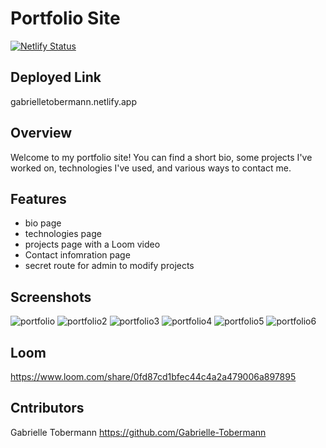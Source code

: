 # Portfolio Site 
[![Netlify Status](https://api.netlify.com/api/v1/badges/a961946b-767d-4a7c-abec-2c2b7d13e564/deploy-status)](https://app.netlify.com/sites/gabrielletobermann/deploys)

## Deployed Link 
gabrielletobermann.netlify.app

## Overview 
Welcome to my portfolio site! You can find a short bio, some projects I've worked on, technologies I've used, and various ways to contact me. 

## Features 
- bio page 
- technologies page
- projects page with a Loom video 
- Contact infomration page 
- secret route for admin to modify projects

## Screenshots 
![portfolio](https://user-images.githubusercontent.com/76187279/120022805-8c11e900-bfb2-11eb-95ee-bf9c3e9dc40a.png)
![portfolio2](https://user-images.githubusercontent.com/76187279/120022816-8fa57000-bfb2-11eb-87da-5a264e046756.png)
![portfolio3](https://user-images.githubusercontent.com/76187279/120022823-92a06080-bfb2-11eb-99eb-ffc2f44c2cb5.png)
![portfolio4](https://user-images.githubusercontent.com/76187279/120022832-959b5100-bfb2-11eb-9d1e-aae0840dfe00.png)
![portfolio5](https://user-images.githubusercontent.com/76187279/120022843-97fdab00-bfb2-11eb-91a7-baf73b5b3cf8.png)
![portfolio6](https://user-images.githubusercontent.com/76187279/120022859-9b913200-bfb2-11eb-93a9-540eb5b1ad4a.png)

## Loom 
https://www.loom.com/share/0fd87cd1bfec44c4a2a479006a897895

## Cntributors 
Gabrielle Tobermann https://github.com/Gabrielle-Tobermann
